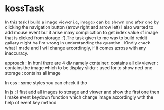 # kossTask


In this task I build a image viewer i.e, images can be shown one after one by clicking the navigation button (arrow right and arrow left) I also wanted to add mouse event but it arise many complication to get index value of image that is clicked from storage :').The task given to me was to build reddit gallery might be I'm wrong in understanding the question . Kindly check what I made and I will change accordingly, if it comes across with any inaccuracy.

approach : 
In html there are 4 div namely container: contains all div
viewer : contains the image which to be display
slider : used for to show next one
storage : contains all image

In css : some styles you can check it tho

In js : I first add all images to storage and viewer and show the first one then I make event keydown function which change image accordingly with the help of event.key method
